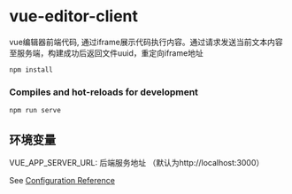 # vue-editor-client
vue编辑器前端代码, 通过iframe展示代码执行内容。通过请求发送当前文本内容至服务端，构建成功后返回文件uuid，重定向iframe地址

```
npm install
```

### Compiles and hot-reloads for development
```
npm run serve
```

## 环境变量
VUE_APP_SERVER_URL: 后端服务地址 （默认为http://localhost:3000）

See [Configuration Reference](https://cli.vuejs.org/config/)
